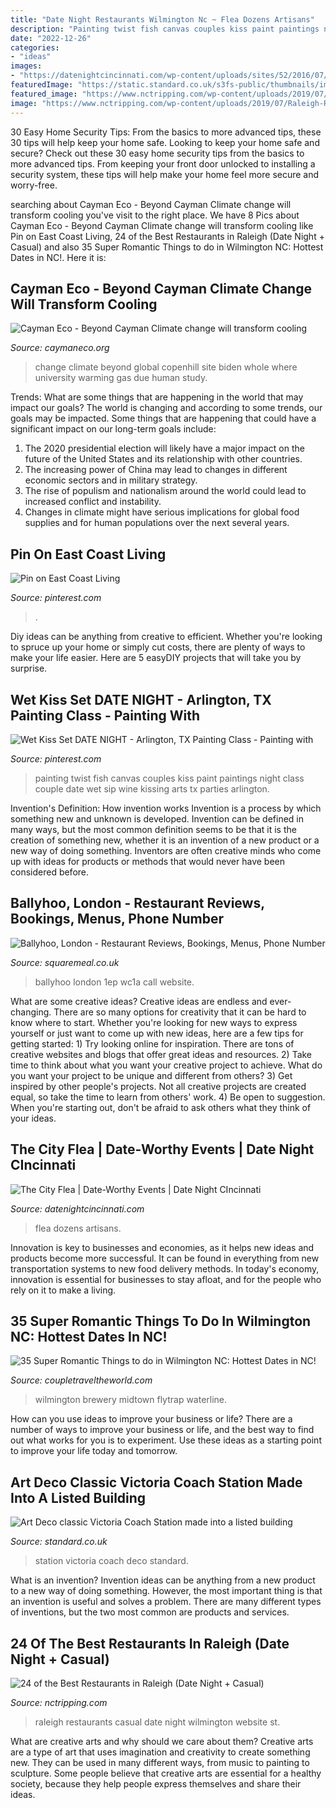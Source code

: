 ```yaml
---
title: "Date Night Restaurants Wilmington Nc ~ Flea Dozens Artisans"
description: "Painting twist fish canvas couples kiss paint paintings night class couple date wet sip wine kissing arts tx parties arlington"
date: "2022-12-26"
categories:
- "ideas"
images:
- "https://datenightcincinnati.com/wp-content/uploads/sites/52/2016/07/city-flea-1024x682.jpg"
featuredImage: "https://static.standard.co.uk/s3fs-public/thumbnails/image/2014/09/03/11/victoria0309a.jpg"
featured_image: "https://www.nctripping.com/wp-content/uploads/2019/07/Raleigh-Restaurants-Beasleys-Chicken-and-Honey-Image.jpg"
image: "https://www.nctripping.com/wp-content/uploads/2019/07/Raleigh-Restaurants-Beasleys-Chicken-and-Honey-Image.jpg"
---
```



30 Easy Home Security Tips: From the basics to more advanced tips, these 30 tips will help keep your home safe.
Looking to keep your home safe and secure? Check out these 30 easy home security tips from the basics to more advanced tips. From keeping your front door unlocked to installing a security system, these tips will help make your home feel more secure and worry-free.

	

		
searching about Cayman Eco - Beyond Cayman Climate change will transform cooling you've visit to the right place. We have 8 Pics about Cayman Eco - Beyond Cayman Climate change will transform cooling like Pin on East Coast Living, 24 of the Best Restaurants in Raleigh (Date Night + Casual) and also 35 Super Romantic Things to do in Wilmington NC: Hottest Dates in NC!. Here it is:
		
    
## Cayman Eco - Beyond Cayman Climate Change Will Transform Cooling

<img loading=lazy src="https://caymaneco.org/yahoo_site_admin/assets/images/Copenhill_Image_Hufton__Crow_Colossal.30770748_std.jpg" onerror="this.onerror=null;this.src='https://tse4.mm.bing.net/th?id=OIP.I1vSJfVdNj5LVn3xRAtm1wHaIo&amp;pid=15.1';" alt="Cayman Eco - Beyond Cayman Climate change will transform cooling">

_Source: caymaneco.org_

>change climate beyond global copenhill site biden whole where university warming gas due human study. 

	

Trends: What are some things that are happening in the world that may impact our goals?
The world is changing and according to some trends, our goals may be impacted. Some things that are happening that could have a significant impact on our long-term goals include:
1. The 2020 presidential election will likely have a major impact on the future of the United States and its relationship with other countries.
2. The increasing power of China may lead to changes in different economic sectors and in military strategy.
3. The rise of populism and nationalism around the world could lead to increased conflict and instability.
4. Changes in climate might have serious implications for global food supplies and for human populations over the next several years.

    
## Pin On East Coast Living

<img loading=lazy src="https://i.pinimg.com/originals/db/4f/d9/db4fd913be407e51eca3a2ccfb7383f9.png" onerror="this.onerror=null;this.src='https://tse4.mm.bing.net/th?id=OIP.6DsA3Uh9lV1gZEC9OiL_IAHaJQ&amp;pid=15.1';" alt="Pin on East Coast Living">

_Source: pinterest.com_

>. 

	

Diy ideas can be anything from creative to efficient. Whether you're looking to spruce up your home or simply cut costs, there are plenty of ways to make your life easier. Here are 5 easyDIY projects that will take you by surprise.

    
## Wet Kiss Set DATE NIGHT - Arlington, TX Painting Class - Painting With

<img loading=lazy src="https://s-media-cache-ak0.pinimg.com/736x/ae/21/c6/ae21c6a32542d79db4f5b1ee484e247e.jpg" onerror="this.onerror=null;this.src='https://tse1.mm.bing.net/th?id=OIP.FKTvwAlu55x5oBby3u-sgwHaEn&amp;pid=15.1';" alt="Wet Kiss Set DATE NIGHT - Arlington, TX Painting Class - Painting with">

_Source: pinterest.com_

>painting twist fish canvas couples kiss paint paintings night class couple date wet sip wine kissing arts tx parties arlington. 

	

Invention's Definition: How invention works
Invention is a process by which something new and unknown is developed. Invention can be defined in many ways, but the most common definition seems to be that it is the creation of something new, whether it is an invention of a new product or a new way of doing something. Inventors are often creative minds who come up with ideas for products or methods that would never have been considered before.

    
## Ballyhoo, London - Restaurant Reviews, Bookings, Menus, Phone Number

<img loading=lazy src="https://images.squaremeal.co.uk/cloud/restaurants/4404/images/306717-451342511564420-1054819493-n_08032021052435.jpg?w=928&amp;h=522&amp;fit=crop" onerror="this.onerror=null;this.src='https://tse3.mm.bing.net/th?id=OIP.lMxwo0blzR11ougpAGzD4wHaEK&amp;pid=15.1';" alt="Ballyhoo, London - Restaurant Reviews, Bookings, Menus, Phone Number">

_Source: squaremeal.co.uk_

>ballyhoo london 1ep wc1a call website. 

	

What are some creative ideas?
Creative ideas are endless and ever-changing. There are so many options for creativity that it can be hard to know where to start. Whether you're looking for new ways to express yourself or just want to come up with new ideas, here are a few tips for getting started: 1) Try looking online for inspiration. There are tons of creative websites and blogs that offer great ideas and resources. 2) Take time to think about what you want your creative project to achieve. What do you want your project to be unique and different from others? 3) Get inspired by other people's projects. Not all creative projects are created equal, so take the time to learn from others' work. 4) Be open to suggestion. When you're starting out, don't be afraid to ask others what they think of your ideas.

    
## The City Flea | Date-Worthy Events | Date Night CIncinnati

<img loading=lazy src="https://datenightcincinnati.com/wp-content/uploads/sites/52/2016/07/city-flea-1024x682.jpg" onerror="this.onerror=null;this.src='https://tse3.mm.bing.net/th?id=OIP.dAoGFw6byfigl0OXWrruSwHaE7&amp;pid=15.1';" alt="The City Flea | Date-Worthy Events | Date Night CIncinnati">

_Source: datenightcincinnati.com_

>flea dozens artisans. 

	

Innovation is key to businesses and economies, as it helps new ideas and products become more successful. It can be found in everything from new transportation systems to new food delivery methods. In today's economy, innovation is essential for businesses to stay afloat, and for the people who rely on it to make a living.

    
## 35 Super Romantic Things To Do In Wilmington NC: Hottest Dates In NC!

<img loading=lazy src="https://coupletraveltheworld.com/wp-content/uploads/2020/04/Wilmingtons-Downtown-and-Midtown-Brewery-Tour.jpg" onerror="this.onerror=null;this.src='https://tse3.mm.bing.net/th?id=OIP.7H6VhLW4YHxkcRB7eFVBvAHaE8&amp;pid=15.1';" alt="35 Super Romantic Things to do in Wilmington NC: Hottest Dates in NC!">

_Source: coupletraveltheworld.com_

>wilmington brewery midtown flytrap waterline. 

	

How can you use ideas to improve your business or life?
There are a number of ways to improve your business or life, and the best way to find out what works for you is to experiment. Use these ideas as a starting point to improve your life today and tomorrow.

    
## Art Deco Classic Victoria Coach Station Made Into A Listed Building

<img loading=lazy src="https://static.standard.co.uk/s3fs-public/thumbnails/image/2014/09/03/11/victoria0309a.jpg" onerror="this.onerror=null;this.src='https://tse1.mm.bing.net/th?id=OIP.rQNb2xfZG3F0hf6imS8x_AHaE8&amp;pid=15.1';" alt="Art Deco classic Victoria Coach Station made into a listed building">

_Source: standard.co.uk_

>station victoria coach deco standard. 

	

What is an invention?
Invention ideas can be anything from a new product to a new way of doing something. However, the most important thing is that an invention is useful and solves a problem. There are many different types of inventions, but the two most common are products and services.

    
## 24 Of The Best Restaurants In Raleigh (Date Night + Casual)

<img loading=lazy src="https://www.nctripping.com/wp-content/uploads/2019/07/Raleigh-Restaurants-Beasleys-Chicken-and-Honey-Image.jpg" onerror="this.onerror=null;this.src='https://tse2.mm.bing.net/th?id=OIP.VS2sjQJtVDTma2veDFjTsQHaFj&amp;pid=15.1';" alt="24 of the Best Restaurants in Raleigh (Date Night + Casual)">

_Source: nctripping.com_

>raleigh restaurants casual date night wilmington website st. 

	

What are creative arts and why should we care about them?
Creative arts are a type of art that uses imagination and creativity to create something new. They can be used in many different ways, from music to painting to sculpture. Some people believe that creative arts are essential for a healthy society, because they help people express themselves and share their ideas.

